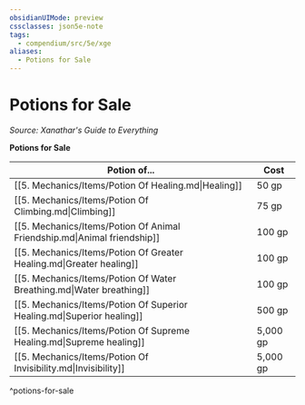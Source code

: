 ```yaml
---
obsidianUIMode: preview
cssclasses: json5e-note
tags:
  - compendium/src/5e/xge
aliases:
  - Potions for Sale
---
```

# Potions for Sale
*Source: Xanathar's Guide to Everything* 

**Potions for Sale**

| Potion of... | Cost |
|--------------|------|
| [[5. Mechanics/Items/Potion Of Healing.md\|Healing]] | 50 gp |
| [[5. Mechanics/Items/Potion Of Climbing.md\|Climbing]] | 75 gp |
| [[5. Mechanics/Items/Potion Of Animal Friendship.md\|Animal friendship]] | 100 gp |
| [[5. Mechanics/Items/Potion Of Greater Healing.md\|Greater healing]] | 100 gp |
| [[5. Mechanics/Items/Potion Of Water Breathing.md\|Water breathing]] | 100 gp |
| [[5. Mechanics/Items/Potion Of Superior Healing.md\|Superior healing]] | 500 gp |
| [[5. Mechanics/Items/Potion Of Supreme Healing.md\|Supreme healing]] | 5,000 gp |
| [[5. Mechanics/Items/Potion Of Invisibility.md\|Invisibility]] | 5,000 gp |
^potions-for-sale
